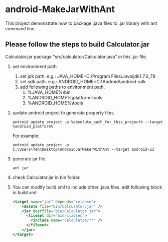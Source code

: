 # android-MakeJarWithAnt
This project demonstrate how to package .java files to .jar library with ant command line.

## Please follow the steps to build Calculator.jar
Calculator.jar package "src/calculator/Calculator.java" in this .jar file.

1. set environment path
	1. set jdk path. e.g.: JAVA_HOME=C:\Program Files\Java\jdk1.7.0_79
	2. set sdk path. e.g.: ANDROID_HOME=C:\Android\android-sdk
	3. add following paths to environment path.
		1. %JAVA_HOME%\bin
		2. %ANDROID_HOME%\platform-tools
		3. %ANDROID_HOME%\tools
2. update android project to generate property files.
	```
	android update project -p %absolute_path_for_this_project% --target %android_platform%
	```
	For example:
	```
	android update project -p C:\Users\Yeh\Desktop\AndroidJarMakerWithAnt --target android-23
	```

3. generate jar file.
	```
	ant jar
	```

4. check Calculator.jar in bin folder.

5. You can modify build.xml to include other .java files.
edit following block in build.xml:
	```xml
	<target name="jar" depends="release">
		<delete file="bin/Calculator.jar" />
	    <jar destfile="bin/Calculator.jar">
	      <fileset dir="bin/classes">
	        <include name="calculator/**" />
	      </fileset>
	    </jar>
	</target>
	```
